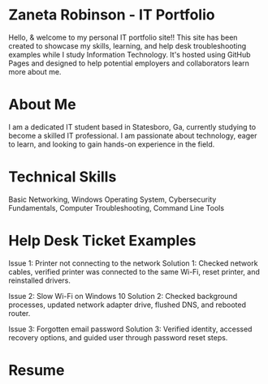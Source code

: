 # Zaneta Robinson - IT Portfolio
 Hello, & welcome to my personal IT portfolio site!! This site has been created to showcase my skills, learning, and help desk troubleshooting examples while I study Information Technology. It's hosted using GitHub Pages and designed to help potential employers and collaborators learn more about me.
# About Me 
I am a dedicated IT student based in Statesboro, Ga, currently studying to become a skilled IT professional. I am passionate about technology, eager to learn, and looking to gain hands-on experience in the field.
# Technical Skills
Basic Networking, Windows Operating System, Cybersecurity Fundamentals, Computer Troubleshooting, Command Line Tools
# Help Desk Ticket Examples
Issue 1: Printer not connecting to the network
Solution 1: Checked network cables, verified printer was connected to the same Wi-Fi, reset printer, and reinstalled drivers.

Issue 2: Slow Wi-Fi on Windows 10
Solution 2: Checked background processes, updated network adapter drive, flushed DNS, and rebooted router.

Issue 3: Forgotten email password
Solution 3: Verified identity, accessed recovery options, and guided user through password reset steps.
# Resume
